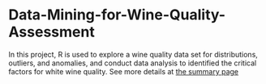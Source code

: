 # Data-Mining-for-Wine-Quality-Assessment
In this project, R is used to explore a wine quality data set for distributions, outliers, and anomalies, and conduct data analysis to identified the critical factors for white wine quality. See more details at [the summary page](https://github.com/SamDuan/Data-Mining-for-Wine-Quality-Assessment/blob/master/wine.md) 
